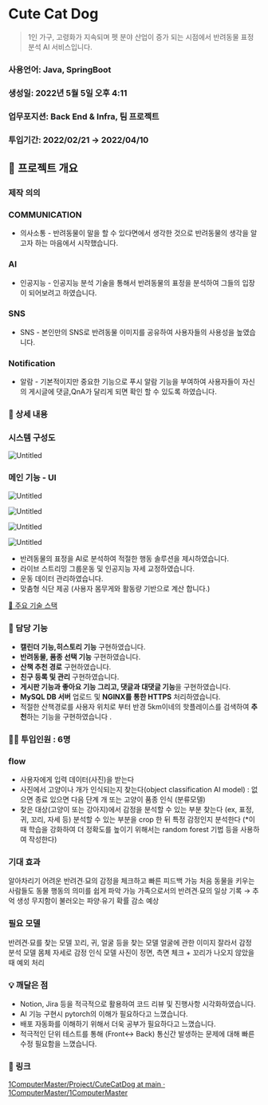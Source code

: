 



# Cute Cat Dog


> 1인 가구, 고령화가 지속되며 펫 분야 산업이 증가 되는 시점에서 반려동물 표정 분석 AI 서비스입니다.

### 사용언어: Java, SpringBoot

### 생성일: 2022년 5월 5일 오후 4:11

### 업무포지션: Back End & Infra, 팀 프로젝트

### 투입기간: 2022/02/21 → 2022/04/10

## 📝 프로젝트 개요

### **제작 의의**

### **COMMUNICATION**

- 의사소통 - 반려동물이 말을 할 수 있다면에서 생각한 것으로 반려동물의 생각을 알고자 하는 마음에서 시작했습니다.

### AI

- 인공지능 - 인공지능 분석 기술을 통해서 반려동물의 표정을 분석하여 그들의 입장이 되어보려고 하였습니다.

### SNS

- SNS - 본인만의 SNS로 반려동물 이미지를 공유하여 사용자들의 사용성을 높였습니다.

### Notification

- 알람 - 기본적이지만 중요한 기능으로 푸시 알람 기능을 부여하여 사용자들이 자신의 게시글에 댓글,QnA가 달리게 되면 확인 할 수 있도록 하였습니다.

### 

### 📖 상세 내용

### 시스템 구성도

![Untitled](Cute%20Cat%20Dog%20f945b412dd88434ab713c795f7619a82/Untitled.png)

### 메인 기능 - UI

![Untitled](Cute%20Cat%20Dog%20f945b412dd88434ab713c795f7619a82/Untitled%201.png)

![Untitled](Cute%20Cat%20Dog%20f945b412dd88434ab713c795f7619a82/Untitled%202.png)

![Untitled](Cute%20Cat%20Dog%20f945b412dd88434ab713c795f7619a82/Untitled%203.png)

![Untitled](Cute%20Cat%20Dog%20f945b412dd88434ab713c795f7619a82/Untitled%204.png)

- 반려동물의 표정을 AI로 분석하여 적절한 행동 솔루션을 제시하였습니다.
- 라이브 스트리밍 그룹운동 및 인공지능 자세 교정하였습니다.
- 운동 데이터 관리하였습니다.
- 맞춤형 식단 제공 (사용자 몸무게와 활동량 기반으로 계산 합니다.)

[💼 주요 기술 스택](https://www.notion.so/818691bf8d454134af4c9bbb71bd5512)

### 📱 담당 기능

- **캘린더 기능,히스토리 기능** 구현하였습니다.
- **반려동물, 품종 선택 기능** 구현하였습니다.
- **산책 추천 경로**  구현하였습니다.
- **친구 등록 및 관리** 구현하였습니다.
- **게시판 기능과 좋아요 기능 그리고, 댓글과 대댓글 기능**을 구현하였습니다.
- **MySQL DB 서버** 업로드 및 **NGINX를 통한 HTTPS** 처리하였습니다.
- 적절한 산책경로를 사용자 위치로 부터 반경 5km이네의 핫플레이스를 검색하여 **추천**하는 기능을 구현하였습니다 .

### 👨‍💻 **투입인원** : 6명

### flow
- 사용자에게 입력 데이터(사진)을 받는다
- 사진에서 고양이나 개가 인식되는지 찾는다(object classification AI model) : 없으면 종료 있으면 다음 단계
개 또는 고양이 품종 인식 (분류모델)
-  찾은 대상(고양이 또는 강아지)에서 감정을 분석할 수 있는 부분 찾는다 (ex, 표정, 귀, 꼬리, 자세 등)
분석할 수 있는 부분을 crop 한 뒤 특정 감정인지 분석한다 (*이때 학습을 강화하여 더 정확도를 높이기 위해서는 random forest 기법 등을 사용하여 작성한다)


### 기대 효과
알아차리기 어려운 반려견∙묘의 감정을 체크하고 빠른 피드백 가능
처음 동물을 키우는 사람들도 동물 행동의 의미를 쉽게 파악 가능
가족으로서의 반려견∙묘의 일상 기록 → 추억 생성
무지함이 불러오는 파양∙유기 확률 감소 예상


### 필요 모델
반려견∙묘를 찾는 모델
꼬리, 귀, 얼굴 등을 찾는 모델
얼굴에 관한 이미지 잘라서 감정 분석 모델
몸체 자세로 감정 인식 모델
사진이 정면, 측면 체크 + 꼬리가 나오지 않았을 때 예외 처리

### 💡 깨달은 점

- Notion, Jira 등을 적극적으로 활용하여 코드 리뷰 및 진행사항 시각화하였습니다.
- AI 기능 구현시 pytorch의 이해가 필요하다고 느꼈습니다.
- 배포 자동화를 이해하기 위해서 더욱 공부가 필요하다고 느꼈습니다.
- 적극적인 단위 테스트를 통해 (Front↔ Back) 통신간 발생하는 문제에 대해 빠른 수정 필요함을 느꼈습니다.

### 🔗 링크

[1ComputerMaster/Project/CuteCatDog at main · 1ComputerMaster/1ComputerMaster](https://github.com/1ComputerMaster/1ComputerMaster/tree/main/Project/CuteCatDog)


